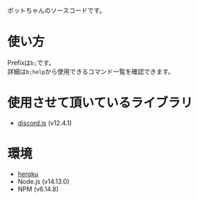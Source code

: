 ボットちゃんのソースコードです。

# 使い方  
Prefixは`b;`です。   
詳細は`b;help`から使用できるコマンド一覧を確認できます。

# 使用させて頂いているライブラリ
- [discord.js](https://discord.js.org/#/docs/main/11.5.1/general/welcome) (v12.4.1)

# 環境
- [heroku](https://jp.heroku.com/)
- Node.js (v14.13.0)
- NPM (v6.14.8)
